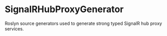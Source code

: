 # SignalRHubProxyGenerator
Roslyn source generators used to generate strong typed SignalR hub proxy services.
